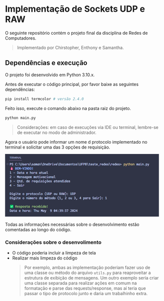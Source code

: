 # Implementação de Sockets UDP e RAW

O seguinte repositório contém o projeto final da disciplina de Redes de Computadores.

> Implementado por Chirstopher, Enthony e Samantha.

## Dependências e execução

O projeto foi desenvolvido em Python 3.10.x.

Antes de executar o código principal, por favor baixe as seguintes dependências:

```bash
pip install termcolor # versão 2.4.0
```

Feito isso, execute o comando abaixo na pasta raiz do projeto.

```bash
python main.py
```

> Considerações: em caso de execuções via IDE ou terminal, lembre-se de executar no modo de administrador.

Agora o usuário pode informar um nome d protocolo implementado no terminal e solicitar uma das 3 opções de requisição.

![alt text](image.png)

Todas as informações necessárias sobre o desenvolvimento estão comentadas ao longo do código.

### Considerações sobre o desenvolimento

- O código poderia incluir a limpeza de tela
- Realizar mais limpeza do código
  > Por exemplo, ambas as implementação poderiam fazer uso de uma classe ou método do arquivo `utils.py` para reaproveitar a estrutura de exibição de mensagens.
  > Um outro exemplo seria criar uma classe separada para realizar ações em comum na formatação e parse das requests/response, mas aí teria que passar o tipo de protocolo junto e daria um trabalhinho extra.
